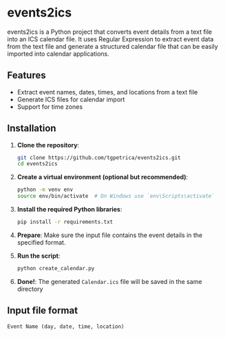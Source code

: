 # events2ics

events2ics is a Python project that converts event details from a text file into an ICS calendar file. It uses Regular Expression to extract event data from the text file and generate a structured calendar file that can be easily imported into calendar applications.

## Features
- Extract event names, dates, times, and locations from a text file
- Generate ICS files for calendar import
- Support for time zones

## Installation

1. **Clone the repository**:
   ```sh
   git clone https://github.com/tgpetrica/events2ics.git
   cd events2ics
   ```

2. **Create a virtual environment (optional but recommended)**:
    ```sh
    python -m venv env
    source env/bin/activate  # On Windows use `env\Scripts\activate`
    ```

3. **Install the required Python libraries**:
    ```sh
    pip install -r requirements.txt
    ```

4. **Prepare**:
    Make sure the input file contains the event details in the specified format.

5. **Run the script**:
    ```sh
    python create_calendar.py
    ```

6. **Done!**:
    The generated `Calendar.ics` file will be saved in the same directory

## Input file format
    Event Name (day, date, time, location)
